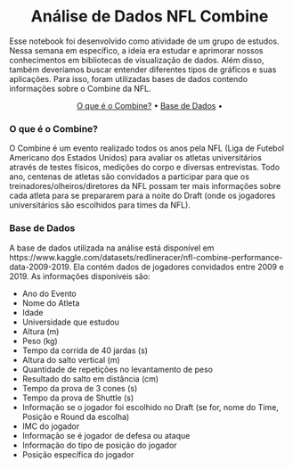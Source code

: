 <h1 align="center">Análise de Dados NFL Combine</h1>
<p align="left">Esse notebook foi desenvolvido como atividade de um grupo de estudos. Nessa semana em específico, a ideia era estudar e aprimorar nossos conhecimentos em bibliotecas de visualização de dados. Além disso, também deveríamos buscar entender diferentes tipos de gráficos e suas aplicações. Para isso, foram utilizadas bases de dados contendo informações sobre o Combine da NFL.</p>

<p align="center">
 <a href="#combine">O que é o Combine?</a> •
 <a href="#dados">Base de Dados</a> • 
</p>

### O que é o Combine?
<p align="left">O Combine é um evento realizado todos os anos pela NFL (Liga de Futebol Americano dos Estados Unidos) para avaliar os atletas universitários através de testes físicos, medições do corpo e diversas entrevistas. Todo ano, centenas de atletas são convidados a participar para que os treinadores/olheiros/diretores da NFL possam ter mais informações sobre cada atleta para se prepararem para a noite do Draft (onde os jogadores universitários são escolhidos para times da NFL).</p>

### Base de Dados
<p align="left">A base de dados utilizada na análise está disponível em https://www.kaggle.com/datasets/redlineracer/nfl-combine-performance-data-2009-2019. Ela contém dados de jogadores convidados entre 2009 e 2019. As informações disponíveis são:
  <ul>
    <li>Ano do Evento</li>
    <li>Nome do Atleta</li>
    <li>Idade</li>
    <li>Universidade que estudou</li>
    <li>Altura (m)</li>
    <li>Peso (kg)</li>
    <li>Tempo da corrida de 40 jardas (s)</li>
    <li>Altura do salto vertical (m)</li>
    <li>Quantidade de repetições no levantamento de peso</li>
    <li>Resultado do salto em distância (cm)</li>
    <li>Tempo da prova de 3 cones (s)</li>
    <li>Tempo da prova de Shuttle (s)</li>
    <li>Informação se o jogador foi escolhido no Draft (se for, nome do Time, Posição e Round da escolha)</li>
    <li>IMC do jogador</li>
    <li>Informação se é jogador de defesa ou ataque</li>
    <li>Informação do tipo de posição do jogador</li>
    <li>Posição específica do jogador</li>
   </ul>
</p>
